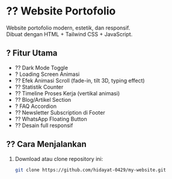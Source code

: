 # ?? Website Portofolio

Website portofolio modern, estetik, dan responsif.  
Dibuat dengan HTML + Tailwind CSS + JavaScript.  

## ? Fitur Utama
- ?? Dark Mode Toggle  
- ? Loading Screen Animasi  
- ?? Efek Animasi Scroll (fade-in, tilt 3D, typing effect)  
- ?? Statistik Counter  
- ?? Timeline Proses Kerja (vertikal animasi)  
- ?? Blog/Artikel Section  
- ? FAQ Accordion  
- ?? Newsletter Subscription di Footer  
- ?? WhatsApp Floating Button  
- ?? Desain full responsif  

## ?? Cara Menjalankan
1. Download atau clone repository ini:
   ```bash
   git clone https://github.com/hidayat-0429/my-website.git